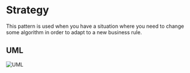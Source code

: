 # Strategy
This pattern is used when you have a situation where you need to change some algorithm in order to adapt to a new business rule.

## UML
![UML](https://upload.wikimedia.org/wikipedia/commons/4/45/W3sDesign_Strategy_Design_Pattern_UML.jpg)